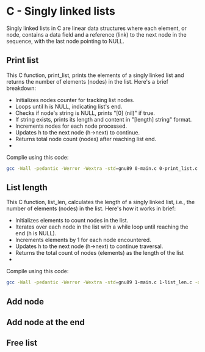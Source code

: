 # C - Singly linked lists
Singly linked lists in C are linear data structures where each element, or node, contains a data field and a reference (link) to the next node in the sequence, with the last node pointing to NULL.

## Print list
This C function, print\_list, prints the elements of a singly linked list and returns the number of elements (nodes) in the list. Here's a brief breakdown:

- Initializes nodes counter for tracking list nodes.
- Loops until h is NULL, indicating list's end.
- Checks if node's string is NULL, prints "[0] (nil)" if true.
- If string exists, prints its length and content in "[length] string" format.
- Increments nodes for each node processed.
- Updates h to the next node (h-\>next) to continue.
- Returns total node count (nodes) after reaching list end.
- 
Complie using this code:
```sh
gcc -Wall -pedantic -Werror -Wextra -std=gnu89 0-main.c 0-print_list.c -o a
```
## List length
This C function, list\_len, calculates the length of a singly linked list, i.e., the number of elements (nodes) in the list. Here's how it works in brief:

- Initializes elements to count nodes in the list.
- Iterates over each node in the list with a while loop until reaching the end (h is NULL).
- Increments elements by 1 for each node encountered.
- Updates h to the next node (h-\>next) to continue traversal.
- Returns the total count of nodes (elements) as the length of the list
- 
Compile using this code:
```sh
gcc -Wall -pedantic -Werror -Wextra -std=gnu89 1-main.c 1-list_len.c -o b
```
## Add node

## Add node at the end

## Free list
